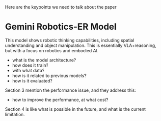 Here are the keypoints we need to talk about the paper

# Gemini Robotics-ER Model

This model shows robotic thinking capabilities, including spatial understanding and object manipulation. This is essentially VLA+reasoning, but with a focus on robotics and embodied AI.

- what is the model architecture?
- how does it train?
- with what data?
- how is it related to previous models?
- how is it evaluated?

Section 3 mention the performance issue, and they address this:

- how to improve the performance, at what cost?

Section 4 is like what is possible in the future, and what is the current limitation.